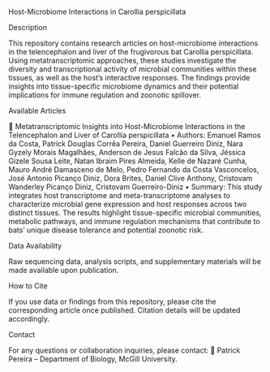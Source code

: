 Host-Microbiome Interactions in Carollia perspicillata

Description

This repository contains research articles on host-microbiome interactions in the telencephalon and liver of the frugivorous bat Carollia perspicillata. Using metatranscriptomic approaches, these studies investigate the diversity and transcriptional activity of microbial communities within these tissues, as well as the host’s interactive responses. The findings provide insights into tissue-specific microbiome dynamics and their potential implications for immune regulation and zoonotic spillover.

Available Articles

📄 Metatranscriptomic Insights into Host-Microbiome Interactions in the Telencephalon and Liver of Carollia perspicillata
	•	Authors: Emanuel Ramos da Costa, Patrick Douglas Corrêa Pereira, Daniel Guerreiro Diniz, Nara Gyzely Morais Magalhães, Anderson de Jesus Falcão da Silva, Jéssica Gizele Sousa Leite, Natan Ibraim Pires Almeida, Kelle de Nazaré Cunha, Mauro André Damasceno de Melo, Pedro Fernando da Costa Vasconcelos, José Antonio Picanço Diniz, Dora Brites, Daniel Clive Anthony, Cristovam Wanderley Picanço Diniz, Cristovam Guerreiro-Diniz
	•	Summary: This study integrates host transcriptome and meta-transcriptome analyses to characterize microbial gene expression and host responses across two distinct tissues. The results highlight tissue-specific microbial communities, metabolic pathways, and immune regulation mechanisms that contribute to bats’ unique disease tolerance and potential zoonotic risk.

Data Availability

Raw sequencing data, analysis scripts, and supplementary materials will be made available upon publication.

How to Cite

If you use data or findings from this repository, please cite the corresponding article once published. Citation details will be updated accordingly.

Contact

For any questions or collaboration inquiries, please contact:
📧 Patrick Pereira – Department of Biology, McGill University.
